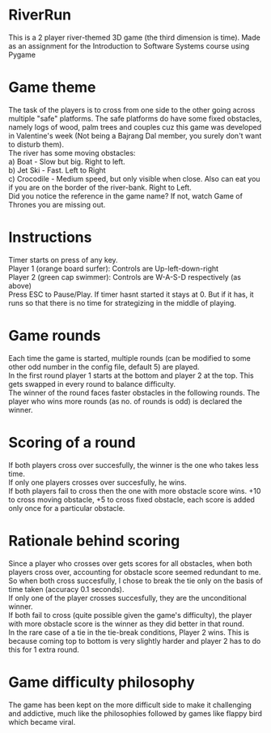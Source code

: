 # RiverRun

This is a 2 player river-themed 3D game (the third dimension is time). Made as an assignment for the Introduction to Software Systems course using Pygame

# Game theme
The task of the players is to cross from one side to the other going across multiple "safe" platforms. 
The safe platforms do have some fixed obstacles, namely logs of wood, palm trees and couples cuz this game was developed in Valentine's week (Not being a Bajrang Dal member, you surely don't want to disturb them).
<br>
The river has some moving obstacles: <br>
a) Boat - Slow but big. Right to left.<br>
b) Jet Ski - Fast. Left to Right<br>
c) Crocodile - Medium speed, but only visible when close. Also can eat you if you are on the border of the river-bank. Right to Left.<br>
Did you notice the reference in the game name? If not, watch Game of Thrones you are missing out.<br>

# Instructions
Timer starts on press of any key.<br>
Player 1 (orange board surfer): Controls are Up-left-down-right<br>
Player 2 (green cap swimmer): Controls are W-A-S-D respectively (as above)<br>
Press ESC to Pause/Play. If timer hasnt started it stays at 0. But if it has, it runs so that there is no time for strategizing in the middle of playing.

# Game rounds
Each time the game is started, multiple rounds (can be modified to some other odd number in the config file, default 5) are played. <br>
In the first round player 1 starts at the bottom and player 2 at the top. This gets swapped in every round to balance difficulty. <br>
The winner of the round faces faster obstacles in the following rounds. The player who wins more rounds (as no. of rounds is odd) is declared the winner.

# Scoring of a round
If both players cross over succesfully, the winner is the one who takes less time. <br>
If only one players crosses over succesfully, he wins.<br>
If both players fail to cross then the one with more obstacle score wins. +10 to cross moving obstacle, +5 to cross fixed obstacle, each score is added only once for a particular obstacle.

# Rationale behind scoring
Since a player who crosses over gets scores for all obstacles, when both players cross over, accounting for obstacle score seemed redundant to me. So when both cross succesfully, I chose to break the tie only on the basis of time taken (accuracy 0.1 seconds). 
<br>
If only one of the player crosses succesfully, they are the unconditional winner. <br>
If both fail to cross (quite possible given the game's difficulty), the player with more obstacle score is the winner as they did better in that round. <br>
In the rare case of a tie in the tie-break conditions, Player 2 wins. This is because coming top to bottom is very slightly harder and player 2 has to do this for 1 extra round.

# Game difficulty philosophy
The game has been kept on the more difficult side to make it challenging and addictive, much like the philosophies followed by games like flappy bird which became viral.

